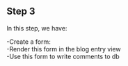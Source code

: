<h2>Step 3</h2>

In this step, we have:

<div>
    -Create a form:
</div>
<div>
    -Render this form in the blog entry view
</div>
<div>
    -Use this form to write comments to db
</div>

